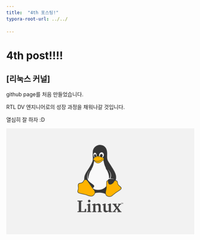 ```yaml
---
title:  "4th 포스팅!"
typora-root-url: ../../

---
```


# 4th post!!!!

## [리눅스 커널]

github page를 처음 만들었습니다.

RTL DV 엔지니어로의 성장 과정을 채워나갈 것입니다.

열심히 잘 하자 :D

<img src= "/images/2024-08-26-4th/linux penguin.png">